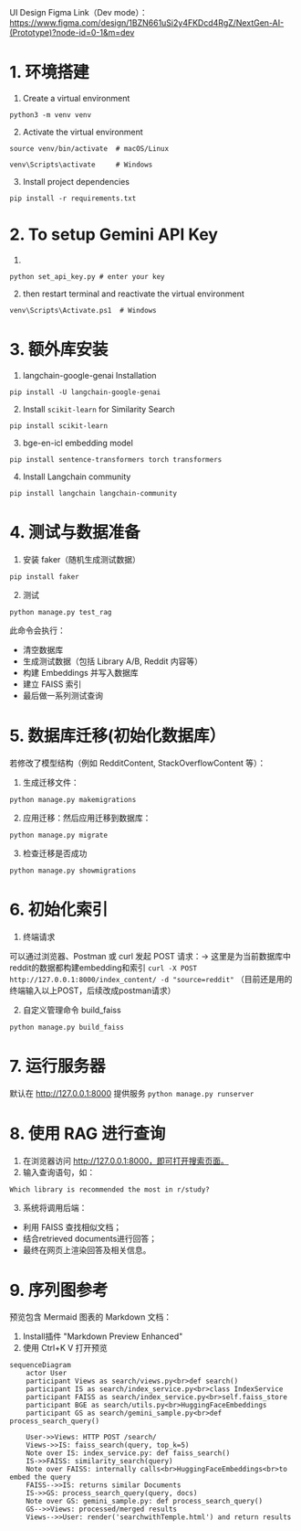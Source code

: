 UI Design Figma Link（Dev mode）：https://www.figma.com/design/1BZN661uSi2y4FKDcd4RgZ/NextGen-AI-(Prototype)?node-id=0-1&m=dev

# 1. 环境搭建
1. Create a virtual environment

```python3 -m venv venv```

2. Activate the virtual environment

```source venv/bin/activate  # macOS/Linux```

```venv\Scripts\activate     # Windows```

3. Install project dependencies

```pip install -r requirements.txt```

# 2. To setup Gemini API Key
1.
```python set_api_key.py # enter your key``` 

2. then restart terminal and reactivate the virtual environment

```venv\Scripts\Activate.ps1  # Windows```

# 3. 额外库安装
1. langchain-google-genai Installation

```pip install -U langchain-google-genai```

2. Install `scikit-learn` for Similarity Search

```pip install scikit-learn```

3. bge-en-icl embedding model

```pip install sentence-transformers torch transformers```

4. Install Langchain community

```pip install langchain langchain-community```

# 4. 测试与数据准备
1. 安装 faker（随机生成测试数据）

```pip install faker```

2. 测试

```python manage.py test_rag```

此命令会执行：
- 清空数据库
- 生成测试数据（包括 Library A/B, Reddit 内容等）
- 构建 Embeddings 并写入数据库
- 建立 FAISS 索引
- 最后做一系列测试查询

# 5. 数据库迁移(初始化数据库）
若修改了模型结构（例如 RedditContent, StackOverflowContent 等）：
1. 生成迁移文件：

```python manage.py makemigrations```

2. 应用迁移：然后应用迁移到数据库：

```python manage.py migrate```

3. 检查迁移是否成功

```python manage.py showmigrations```

# 6. 初始化索引
1. 终端请求

可以通过浏览器、Postman 或 curl 发起 POST 请求：-> 这里是为当前数据库中reddit的数据都构建embedding和索引
`curl -X POST http://127.0.0.1:8000/index_content/ -d "source=reddit"` （目前还是用的终端输入以上POST，后续改成postman请求）

2. 自定义管理命令 build_faiss

```python manage.py build_faiss```

# 7. 运行服务器
默认在 http://127.0.0.1:8000 提供服务
```python manage.py runserver```

# 8. 使用 RAG 进行查询
1. 在浏览器访问 http://127.0.0.1:8000，即可打开搜索页面。
2. 输入查询语句，如：

```Which library is recommended the most in r/study?```

3. 系统将调用后端：
- 利用 FAISS 查找相似文档；
- 结合retrieved documents进行回答；
- 最终在网页上渲染回答及相关信息。

# 9. 序列图参考
预览包含 Mermaid 图表的 Markdown 文档：
1. Install插件 "Markdown Preview Enhanced"
2. 使用 Ctrl+K V 打开预览

```mermaid
sequenceDiagram
    actor User
    participant Views as search/views.py<br>def search()
    participant IS as search/index_service.py<br>class IndexService
    participant FAISS as search/index_service.py<br>self.faiss_store
    participant BGE as search/utils.py<br>HuggingFaceEmbeddings
    participant GS as search/gemini_sample.py<br>def process_search_query()

    User->>Views: HTTP POST /search/
    Views->>IS: faiss_search(query, top_k=5)
    Note over IS: index_service.py: def faiss_search()
    IS->>FAISS: similarity_search(query)
    Note over FAISS: internally calls<br>HuggingFaceEmbeddings<br>to embed the query
    FAISS-->>IS: returns similar Documents
    IS->>GS: process_search_query(query, docs)
    Note over GS: gemini_sample.py: def process_search_query()
    GS-->>Views: processed/merged results
    Views-->>User: render('searchwithTemple.html') and return results

```
